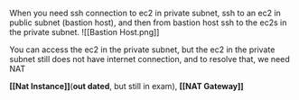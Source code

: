 When you need ssh connection to ec2 in private subnet, ssh to an ec2 in public subnet (bastion host), and then from bastion host ssh to the ec2s in the private subnet.
![[Bastion Host.png]]

You can access the ec2 in the private subnet, but the ec2 in the private subnet still does not have internet connection, and to resolve that, we need NAT

**[[Nat Instance]]**(**out dated**, but still in exam), **[[NAT Gateway]]**